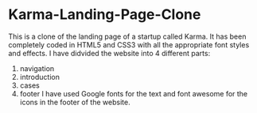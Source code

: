 Karma-Landing-Page-Clone
========================
This is a clone of the landing page of a startup called Karma. 
It has been completely coded in HTML5 and CSS3 with all the appropriate font styles and effects.
I have didvided the website into 4 different parts:
1. navigation
2. introduction
3. cases
4. footer
I have used Google fonts for the text and font awesome for the icons in the footer of the website.  
